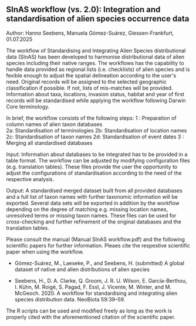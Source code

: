 ## SInAS workflow (vs. 2.0): Integration and standardisation of alien species occurrence data
Author: Hanno Seebens, Manuela Gómez-Suárez, Giessen-Frankfurt, 01.07.2025


The workflow of Standardising and Integrating Alien Species distributional data (SInAS) 
has been developed to harmonise distributional data of alien species including their native
ranges. The workflows has the capability to handle data provided as regional lists (i.e.
checklists) of alien species and is fexible enough to adjust the spatial delineation 
according to the user's need. Original records will be assigned to the selected 
geographic classification if possible. If not, lists of mis-matches will be provided. Information
about taxa, locations, invasion status, habitat and year of first records will be standardised
while applying the workflow following Darwin Core terminology.

In brief, the workflow consists of the following steps:
1 : Preparation of column names of alien taxon databases  
2a: Standardisation of terminologies
2b: Standardisation of location names
2c: Standardisation of taxon names
2d: Standardisation of event dates 
3 : Merging all standardised databases

Input: 
Information about databases to be integrated has to be provided in a table format.
The workflow can be adjusted by modifying configuration files (e.g. translation tables). These
files provide the user the opportunity to adjust the configurations of standardisation 
according to the need of the respective analysis.

Output: 
A standardised merged dataset built from all provided databases and a full list of taxon names with 
further taxonomic information will be exported.
Several data sets will be exported in addition by the workflow depending on the degree of 
matching e.g. missing location names, unresolved terms or missing taxon names. These 
files can be used for cross-checking and further refinement of the original databases
and the translation tables.

Please consult the manual (Manual SInAS workflow.pdf) and the following scientific papers 
for further information. Pleaes cite the respestive scientific paper when using the workflow.

- Gómez-Suárez, M., Laeseke, P., and Seebens, H. (submitted) A global dataset of native and
alien distributions of alien species

- Seebens, H., D. A. Clarke, Q. Groom, J. R. U. Wilson, E. García-Berthou, I. Kühn, M. Roigé, 
S. Pagad, F. Essl, J. Vicente, M. Winter, and M. McGeoch. 2020. A workflow for 
standardising and integrating alien species distribution data. NeoBiota 59:39–59.



The R scripts can be used and modified freely as long as the work is properly cited
with the aforementioned citation of the scientific paper.
